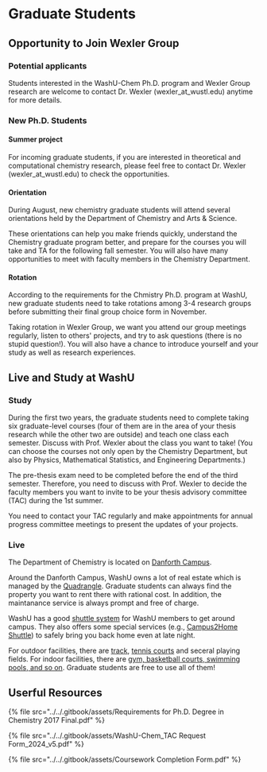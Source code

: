 # Graduate Students

## Opportunity to Join Wexler Group

### Potential applicants

Students interested in the WashU-Chem Ph.D. program and Wexler Group research are welcome to contact Dr. Wexler (wexler\_at\_wustl.edu) anytime for more details.

### New Ph.D. Students

#### Summer project

For incoming graduate students, if you are interested in theoretical and computational chemistry research, please feel free to contact Dr. Wexler (wexler\_at\_wustl.edu) to check the opportunities.

#### Orientation

During August, new chemistry graduate students will attend several orientations held by the Department of Chemistry and Arts & Science.&#x20;

These orientations can help you make friends quickly, understand the Chemistry graduate program better, and prepare for the courses you will take and TA for the following fall semester. You will also have many opportunities to meet with faculty members in the Chemistry Department.

#### Rotation

According to the requirements for the Chmistry Ph.D. program at WashU, new graduate students need to take rotations among 3-4 research groups before submitting their final group choice form in November.

Taking rotation in Wexler Group, we want you attend our group meetings regularly, listen to others' projects, and try to ask questions (there is no stupid question!). You will also have a chance to introduce yourself and your study as well as research experiences.

## Live and Study at WashU

### Study

During the first two years, the graduate students need to complete taking six graduate-level courses (four of them are in the area of your thesis research while the other two are outside)  and teach one class each semester. Discuss with Prof. Wexler about the class you want to take! (You can choose the courses not only open by the Chemistry Department, but also by Physics, Mathematical Statistics, and Engineering Departments.)

The pre-thesis exam need to be completed before the end of the third semester. Therefore, you need to discuss with Prof. Wexler to decide the faculty members you want to invite to be your thesis advisory committee (TAC) during the 1st summer.

You need to contact your TAC regularly and make appointments for annual progress committee meetings to present the updates of your projects.

### Live

The Department of Chemistry is located on [Danforth Campus](https://www.math.wustl.edu/\~beheshti/Danforth-Campus-Map.pdf).

Around the Danforth Campus, WashU owns a lot of real estate which is managed by the [Quadrangle](https://quadrangle.wustl.edu). Graduate students can always find the property you want to rent there with rational cost. In addition, the maintanance service is always prompt and free of charge.

WashU has a good [shuttle system](https://parking.wustl.edu/campus-shuttle-system/) for WashU members to get around campus. They also offers some special services (e.g., [Campus2Home Shuttle](https://parking.wustl.edu/items/campus2home/)) to safely bring you back home even at late night.

For outdoor facilities, there are [track](https://washubears.com/sports/2022/6/6/facilities-francis-field.aspx), [tennis courts](https://washubears.com/sports/2022/6/6/facilities-tao-tennis.aspx) and seceral playing fields. For indoor facilities, there are [gym, basketball courts, swimming pools, and so on](https://washubears.com/sports/recreation). Graduate students are free to use all of them!

## Userful Resources

{% file src="../../.gitbook/assets/Requirements for Ph.D. Degree in Chemistry 2017 Final.pdf" %}

{% file src="../../.gitbook/assets/WashU-Chem_TAC Request Form_2024_v5.pdf" %}

{% file src="../../.gitbook/assets/Coursework Completion Form.pdf" %}
